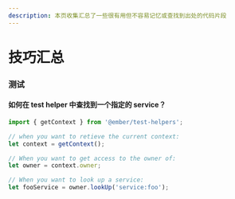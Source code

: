 ```yaml
---
description: 本页收集汇总了一些很有用但不容易记忆或查找到出处的代码片段
---
```


# 技巧汇总

### 测试 <a id="testing"></a>

#### 如何在 test helper 中查找到一个指定的 service？

```javascript
import { getContext } from '@ember/test-helpers';

// when you want to retieve the current context:
let context = getContext();

// When you want to get access to the owner of:
let owner = context.owner;

// When you want to look up a service:
let fooService = owner.lookUp('service:foo');
```
